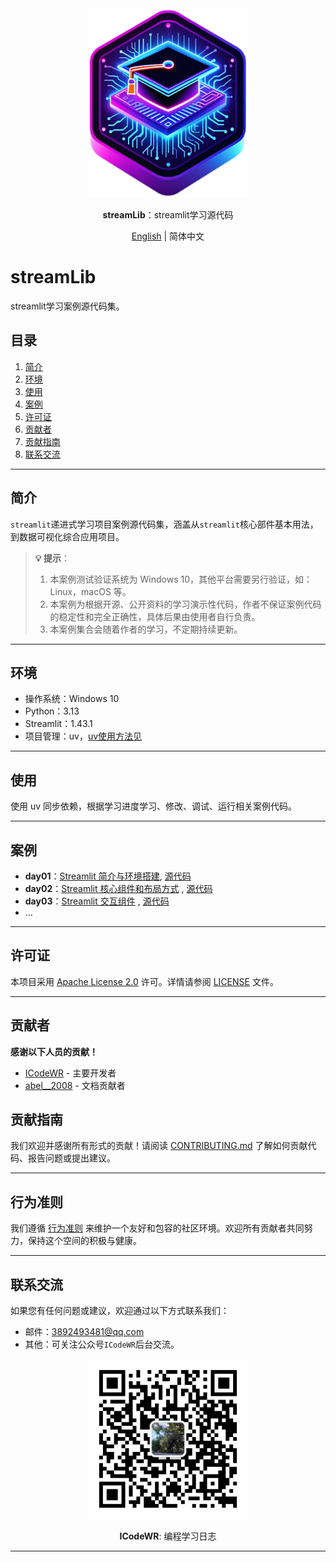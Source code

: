<div align="center">
  <img src="../../assets/logo.png" width=256></img>
<p><strong>streamLib</strong>：streamlit学习源代码 </p>

[English](README.md) | 简体中文
</div>

# streamLib

streamlit学习案例源代码集。

## 目录

1. [简介](#简介)
3. [环境](#环境)
4. [使用](#使用)
2. [案例](#案例)
6. [许可证](#许可证)
5. [贡献者](#贡献者)
5. [贡献指南](#贡献指南)
7. [联系交流](#联系交流)

---

## 简介

`streamlit`递进式学习项目案例源代码集，涵盖从`streamlit`核心部件基本用法，到数据可视化综合应用项目。

>**💡 提示**：
>1. 本案例测试验证系统为 Windows 10，其他平台需要另行验证，如：Linux，macOS 等。
>2. 本案例为根据开源、公开资料的学习演示性代码，作者不保证案例代码的稳定性和完全正确性，具体后果由使用者自行负责。
>3. 本案例集合会随着作者的学习，不定期持续更新。

---

## 环境

- 操作系统：Windows 10
- Python：3.13
- Streamlit：1.43.1
- 项目管理：uv，[uv使用方法见](https://mp.weixin.qq.com/s/ntCupZohe9TDpmDBo3MsYg)

---

## 使用

使用 uv 同步依赖，根据学习进度学习、修改、调试、运行相关案例代码。

---

## 案例
- **day01**：[Streamlit 简介与环境搭建](https://mp.weixin.qq.com/s/S4pB2dV1cJ2vOIotzKPHFg), [源代码](./src/day01/app.py)
- **day02**：[Streamlit 核心组件和布局方式](https://mp.weixin.qq.com/s/70I55nBFyw8jnALsN_9WrQ) , [源代码](./src/day02/app.py)
- **day03**：[Streamlit 交互组件](https://mp.weixin.qq.com/s/DCfHAStAx4dXhmI-Q3pwjA) , [源代码](./src/day03/app.py)
- ...

---

## 许可证
本项目采用 [Apache License 2.0](LICENSE) 许可。详情请参阅 [LICENSE](LICENSE) 文件。

---

## 贡献者
**感谢以下人员的贡献！**
- [ICodeWR](https://gitcode.com/ICodeWR) - 主要开发者
- [abel__2008](https://gitcode.com/abel__2008) - 文档贡献者

## 贡献指南
我们欢迎并感谢所有形式的贡献！请阅读 [CONTRIBUTING.md](../../CONTRIBUTING.md) 了解如何贡献代码、报告问题或提出建议。

---

## 行为准则
我们遵循 [行为准则](../../CODE_OF_CONDUCT.md) 来维护一个友好和包容的社区环境。欢迎所有贡献者共同努力，保持这个空间的积极与健康。

---

## 联系交流
如果您有任何问题或建议，欢迎通过以下方式联系我们：
- 邮件：3892493481@qq.com
- 其他：可关注公众号`ICodeWR`后台交流。

<div align="center">
  <img src="../../assets/ICodeWR.jpg" width=256></img>
  <p><strong>ICodeWR</strong>: 编程学习日志 </p>
</div>

---
